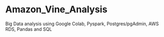 # Amazon_Vine_Analysis
Big Data analysis using Google Colab, Pyspark, Postgres/pgAdmin, AWS RDS, Pandas and SQL
